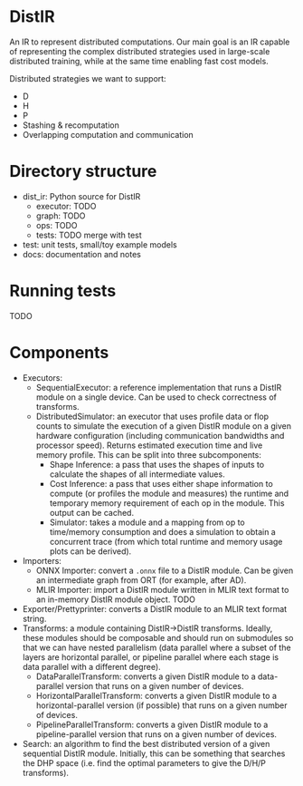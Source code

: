 # DistIR

An IR to represent distributed computations.
Our main goal is an IR capable of representing the complex distributed strategies
used in large-scale distributed training, while at the same time enabling fast
cost models.

Distributed strategies we want to support:
- D
- H
- P
- Stashing & recomputation
- Overlapping computation and communication

# Directory structure

- dist_ir: Python source for DistIR
    - executor: TODO
    - graph: TODO
    - ops: TODO
    - tests: TODO merge with test
- test: unit tests, small/toy example models
- docs: documentation and notes

# Running tests

TODO

# Components

- Executors:
    - SequentialExecutor: a reference implementation that runs a DistIR module
        on a single device. Can be used to check correctness of transforms.
    - DistributedSimulator: an executor that uses profile data or flop counts to
        simulate the execution of a given DistIR module on a given hardware
        configuration (including communication bandwidths and processor speed).
        Returns estimated execution time and live memory profile. This can be
        split into three subcomponents:
        - Shape Inference: a pass that uses the shapes of inputs to calculate
            the shapes of all intermediate values.
        - Cost Inference: a pass that uses either shape information to compute
            (or profiles the module and measures) the runtime and temporary
            memory requirement of each op in the module.
            This output can be cached.
        - Simulator: takes a module and a mapping from op to time/memory
            consumption and does a simulation to obtain a concurrent trace
            (from which total runtime and memory usage plots can be derived).
- Importers:
    - ONNX Importer: convert a `.onnx` file to a DistIR module. Can be given an
        intermediate graph from ORT (for example, after AD).
    - MLIR Importer: import a DistIR module written in MLIR text format to an
        in-memory DistIR module object. TODO
- Exporter/Prettyprinter: converts a DistIR module to an MLIR text format string.
- Transforms: a module containing DistIR->DistIR transforms.
    Ideally, these modules should be composable and should run on submodules
    so that we can have nested parallelism (data parallel where a subset of the
    layers are horizontal parallel, or pipeline parallel where each stage is
    data parallel with a different degree).
    - DataParallelTransform: converts a given DistIR module to a data-parallel
        version that runs on a given number of devices.
    - HorizontalParallelTransform: converts a given DistIR module to a
        horizontal-parallel version (if possible) that runs on a given number of
        devices.
    - PipelineParallelTransform: converts a given DistIR module to a
        pipeline-parallel version that runs on a given number of devices.
- Search: an algorithm to find the best distributed version of a given
    sequential DistIR module. Initially, this can be something that searches
    the DHP space (i.e. find the optimal parameters to give the D/H/P transforms).